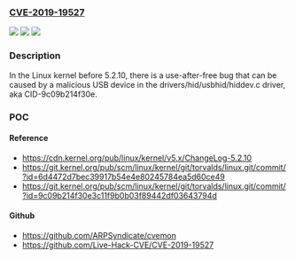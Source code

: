 ### [CVE-2019-19527](https://cve.mitre.org/cgi-bin/cvename.cgi?name=CVE-2019-19527)
![](https://img.shields.io/static/v1?label=Product&message=n%2Fa&color=blue)
![](https://img.shields.io/static/v1?label=Version&message=n%2Fa&color=blue)
![](https://img.shields.io/static/v1?label=Vulnerability&message=n%2Fa&color=brighgreen)

### Description

In the Linux kernel before 5.2.10, there is a use-after-free bug that can be caused by a malicious USB device in the drivers/hid/usbhid/hiddev.c driver, aka CID-9c09b214f30e.

### POC

#### Reference
- https://cdn.kernel.org/pub/linux/kernel/v5.x/ChangeLog-5.2.10
- https://git.kernel.org/pub/scm/linux/kernel/git/torvalds/linux.git/commit/?id=6d4472d7bec39917b54e4e80245784ea5d60ce49
- https://git.kernel.org/pub/scm/linux/kernel/git/torvalds/linux.git/commit/?id=9c09b214f30e3c11f9b0b03f89442df03643794d

#### Github
- https://github.com/ARPSyndicate/cvemon
- https://github.com/Live-Hack-CVE/CVE-2019-19527

